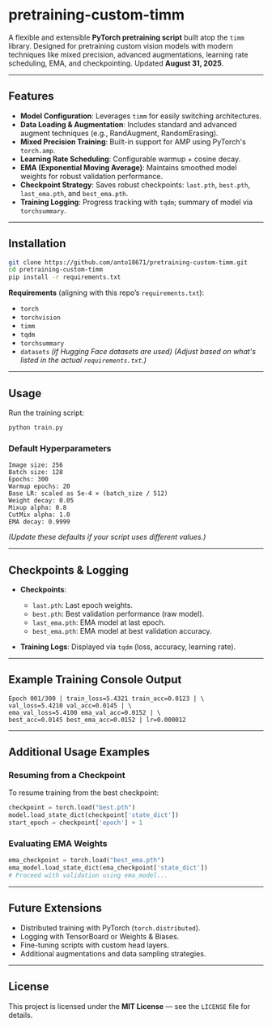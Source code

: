 # pretraining-custom-timm

A flexible and extensible **PyTorch pretraining script** built atop the `timm` library. Designed for pretraining custom vision models with modern techniques like mixed precision, advanced augmentations, learning rate scheduling, EMA, and checkpointing. Updated **August 31, 2025**.

---

## Features

- **Model Configuration**: Leverages `timm` for easily switching architectures.
- **Data Loading & Augmentation**: Includes standard and advanced augment techniques (e.g., RandAugment, RandomErasing).
- **Mixed Precision Training**: Built-in support for AMP using PyTorch's `torch.amp`.
- **Learning Rate Scheduling**: Configurable warmup + cosine decay.
- **EMA (Exponential Moving Average)**: Maintains smoothed model weights for robust validation performance.
- **Checkpoint Strategy**: Saves robust checkpoints: `last.pth`, `best.pth`, `last_ema.pth`, and `best_ema.pth`.
- **Training Logging**: Progress tracking with `tqdm`; summary of model via `torchsummary`.

---

## Installation

```bash
git clone https://github.com/anto18671/pretraining-custom-timm.git
cd pretraining-custom-timm
pip install -r requirements.txt
```

**Requirements** (aligning with this repo’s `requirements.txt`):

- `torch`
- `torchvision`
- `timm`
- `tqdm`
- `torchsummary`
- `datasets` _(if Hugging Face datasets are used)_
  _(Adjust based on what's listed in the actual `requirements.txt`.)_

---

## Usage

Run the training script:

```bash
python train.py
```

### Default Hyperparameters

```text
Image size: 256
Batch size: 128
Epochs: 300
Warmup epochs: 20
Base LR: scaled as 5e-4 × (batch_size / 512)
Weight decay: 0.05
Mixup alpha: 0.8
CutMix alpha: 1.0
EMA decay: 0.9999
```

_(Update these defaults if your script uses different values.)_

---

## Checkpoints & Logging

- **Checkpoints**:

  - `last.pth`: Last epoch weights.
  - `best.pth`: Best validation performance (raw model).
  - `last_ema.pth`: EMA model at last epoch.
  - `best_ema.pth`: EMA model at best validation accuracy.

- **Training Logs**: Displayed via `tqdm` (loss, accuracy, learning rate).

---

## Example Training Console Output

```text
Epoch 001/300 | train_loss=5.4321 train_acc=0.0123 | \
val_loss=5.4210 val_acc=0.0145 | \
ema_val_loss=5.4100 ema_val_acc=0.0152 | \
best_acc=0.0145 best_ema_acc=0.0152 | lr=0.000012
```

---

## Additional Usage Examples

### Resuming from a Checkpoint

To resume training from the best checkpoint:

```python
checkpoint = torch.load("best.pth")
model.load_state_dict(checkpoint['state_dict'])
start_epoch = checkpoint['epoch'] + 1
```

### Evaluating EMA Weights

```python
ema_checkpoint = torch.load("best_ema.pth")
ema_model.load_state_dict(ema_checkpoint['state_dict'])
# Proceed with validation using ema_model...
```

---

## Future Extensions

- Distributed training with PyTorch (`torch.distributed`).
- Logging with TensorBoard or Weights & Biases.
- Fine-tuning scripts with custom head layers.
- Additional augmentations and data sampling strategies.

---

## License

This project is licensed under the **MIT License** — see the `LICENSE` file for details.
